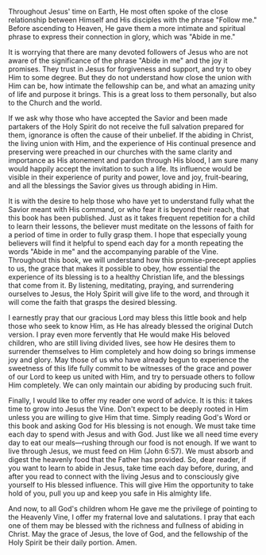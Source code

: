 Throughout Jesus' time on Earth, He most often spoke of the close relationship between Himself and His disciples with the phrase "Follow me." Before ascending to Heaven, He gave them a more intimate and spiritual phrase to express their connection in glory, which was "Abide in me."

It is worrying that there are many devoted followers of Jesus who are not aware of the significance of the phrase "Abide in me" and the joy it promises. They trust in Jesus for forgiveness and support, and try to obey Him to some degree. But they do not understand how close the union with Him can be, how intimate the fellowship can be, and what an amazing unity of life and purpose it brings. This is a great loss to them personally, but also to the Church and the world.

If we ask why those who have accepted the Savior and been made partakers of the Holy Spirit do not receive the full salvation prepared for them, ignorance is often the cause of their unbelief. If the abiding in Christ, the living union with Him, and the experience of His continual presence and preserving were preached in our churches with the same clarity and importance as His atonement and pardon through His blood, I am sure many would happily accept the invitation to such a life. Its influence would be visible in their experience of purity and power, love and joy, fruit-bearing, and all the blessings the Savior gives us through abiding in Him.

It is with the desire to help those who have yet to understand fully what the Savior meant with His command, or who fear it is beyond their reach, that this book has been published. Just as it takes frequent repetition for a child to learn their lessons, the believer must meditate on the lessons of faith for a period of time in order to fully grasp them. I hope that especially young believers will find it helpful to spend each day for a month repeating the words "Abide in me" and the accompanying parable of the Vine. Throughout this book, we will understand how this promise-precept applies to us, the grace that makes it possible to obey, how essential the experience of its blessing is to a healthy Christian life, and the blessings that come from it. By listening, meditating, praying, and surrendering ourselves to Jesus, the Holy Spirit will give life to the word, and through it will come the faith that grasps the desired blessing.

I earnestly pray that our gracious Lord may bless this little book and help those who seek to know Him, as He has already blessed the original Dutch version. I pray even more fervently that He would make His beloved children, who are still living divided lives, see how He desires them to surrender themselves to Him completely and how doing so brings immense joy and glory. May those of us who have already begun to experience the sweetness of this life fully commit to be witnesses of the grace and power of our Lord to keep us united with Him, and try to persuade others to follow Him completely. We can only maintain our abiding by producing such fruit.

Finally, I would like to offer my reader one word of advice. It is this: it takes time to grow into Jesus the Vine. Don't expect to be deeply rooted in Him unless you are willing to give Him that time. Simply reading God's Word or this book and asking God for His blessing is not enough. We must take time each day to spend with Jesus and with God. Just like we all need time every day to eat our meals—rushing through our food is not enough. If we want to live through Jesus, we must feed on Him (John 6:57). We must absorb and digest the heavenly food that the Father has provided. So, dear reader, if you want to learn to abide in Jesus, take time each day before, during, and after you read to connect with the living Jesus and to consciously give yourself to His blessed influence. This will give Him the opportunity to take hold of you, pull you up and keep you safe in His almighty life.

And now, to all God's children whom He gave me the privilege of pointing to the Heavenly Vine, I offer my fraternal love and salutations. I pray that each one of them may be blessed with the richness and fullness of abiding in Christ. May the grace of Jesus, the love of God, and the fellowship of the Holy Spirit be their daily portion. Amen.
